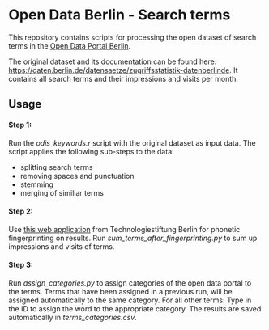 # Open Data Berlin - Search terms

This repository contains scripts for processing the open dataset of search terms in the [Open Data Portal Berlin](https://daten.berlin.de).

The original dataset and its documentation can be found here: https://daten.berlin.de/datensaetze/zugriffsstatistik-datenberlinde. It contains all search terms and their impressions and visits per month.

## Usage

#### Step 1:
Run the *odis_keywords.r* script with the original dataset as input data. The script applies the following sub-steps to the data:
- splitting search terms
- removing spaces and punctuation
- stemming
- merging of similiar terms

#### Step 2:
Use [this web application](https://lab.technologiestiftung-berlin.de/projects/csv-string-optimization/de/) from Technologiestiftung Berlin for phonetic fingerprinting on results.
Run *sum_terms_after_fingerprinting.py* to sum up impressions and visits of terms.

#### Step 3:
Run *assign_categories.py* to assign categories of the open data portal to the terms.
Terms that have been assigned in a previous run, will be assigned automatically to the same category.
For all other terms: Type in the ID to assign the word to the appropriate category.
The results are saved automatically in *terms_categories.csv*.
